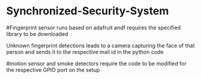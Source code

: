 # Synchronized-Security-System
#Fingerprint sensor runs based on adafruit andf requires the specified library to be downloaded

Unknown fingerprint detections leads to a camera capturing the face of that person and sends it to the respective mail id in the python code

#motion sensor and smoke detectors require the code to be modified for the respective GPIO port on the setup
